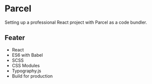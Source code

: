 # Parcel

Setting up a professional React project with Parcel as a code bundler.

## Feater

- React
- ES6 with Babel
- SCSS
- CSS Modules
- Typography.js
- Build for production

